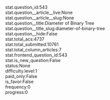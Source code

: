 stat.question_id:543  
stat.question__article__live:None  
stat.question__article__slug:None  
stat.question__title:Diameter of Binary Tree  
stat.question__title_slug:diameter-of-binary-tree  
stat.question__hide:False  
stat.total_acs:4737  
stat.total_submitted:10761  
stat.total_column_articles:7  
stat.frontend_question_id:543  
stat.is_new_question:False  
status:None  
difficulty.level:1  
paid_only:False  
is_favor:False  
frequency:0  
progress:0  
